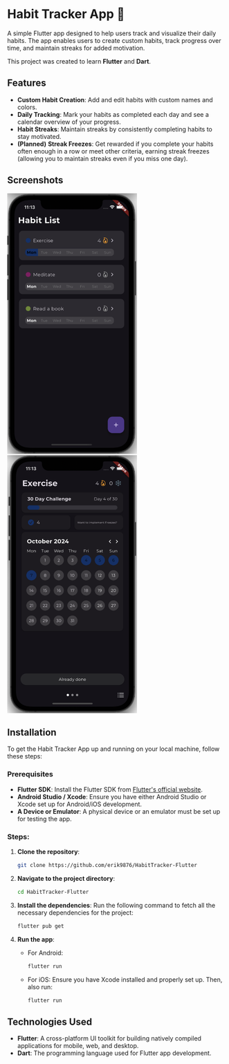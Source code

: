 # Habit Tracker App 📅

A simple Flutter app designed to help users track and visualize their daily habits. The app enables users to create custom habits, track progress over time, and maintain streaks for added motivation.

This project was created to learn **Flutter** and **Dart**.

## Features

- **Custom Habit Creation**: Add and edit habits with custom names and colors.
- **Daily Tracking**: Mark your habits as completed each day and see a calendar overview of your progress.
- **Habit Streaks**: Maintain streaks by consistently completing habits to stay motivated.
- **(Planned)** **Streak Freezes**: Get rewarded if you complete your habits often enough in a row or meet other criteria, earning streak freezes (allowing you to maintain streaks even if you miss one day).

## Screenshots
<div>  
   <img src="assets/images/habit_list_screenshot.png" alt="habit list view" width="300"/>
   <img src="assets/images/habit_detail_screenshot.png" alt="habit detail view" width="300"/>
</div>

## Installation

To get the Habit Tracker App up and running on your local machine, follow these steps:

### Prerequisites

- **Flutter SDK**: Install the Flutter SDK from [Flutter's official website](https://flutter.dev/docs/get-started/install).
- **Android Studio / Xcode**: Ensure you have either Android Studio or Xcode set up for Android/iOS development.
- **A Device or Emulator**: A physical device or an emulator must be set up for testing the app.

### Steps:

1. **Clone the repository**:

   ```bash
   git clone https://github.com/erik9876/HabitTracker-Flutter
   ```

2. **Navigate to the project directory**:

   ```bash
   cd HabitTracker-Flutter
   ```

3. **Install the dependencies**:
   Run the following command to fetch all the necessary dependencies for the project:

   ```bash
   flutter pub get
   ```

4. **Run the app**:
   - For Android:
     ```bash
     flutter run
     ```
   - For iOS:
     Ensure you have Xcode installed and properly set up. Then, also run:
     ```bash
     flutter run
     ```

## Technologies Used

- **Flutter**: A cross-platform UI toolkit for building natively compiled applications for mobile, web, and desktop.
- **Dart**: The programming language used for Flutter app development.
